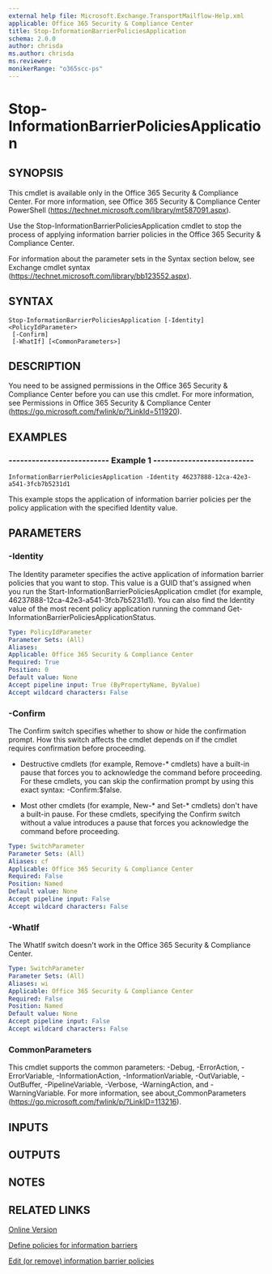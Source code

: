 ```yaml
---
external help file: Microsoft.Exchange.TransportMailflow-Help.xml
applicable: Office 365 Security & Compliance Center
title: Stop-InformationBarrierPoliciesApplication
schema: 2.0.0
author: chrisda
ms.author: chrisda
ms.reviewer:
monikerRange: "o365scc-ps"
---
```


# Stop-InformationBarrierPoliciesApplication

## SYNOPSIS
This cmdlet is available only in the Office 365 Security & Compliance Center. For more information, see Office 365 Security & Compliance Center PowerShell (https://technet.microsoft.com/library/mt587091.aspx).

Use the Stop-InformationBarrierPoliciesApplication cmdlet to stop the process of applying information barrier policies in the Office 365 Security & Compliance Center.

For information about the parameter sets in the Syntax section below, see Exchange cmdlet syntax (https://technet.microsoft.com/library/bb123552.aspx).

## SYNTAX

```
Stop-InformationBarrierPoliciesApplication [-Identity] <PolicyIdParameter>
 [-Confirm]
 [-WhatIf] [<CommonParameters>]
```

## DESCRIPTION
You need to be assigned permissions in the Office 365 Security & Compliance Center before you can use this cmdlet. For more information, see Permissions in Office 365 Security & Compliance Center (https://go.microsoft.com/fwlink/p/?LinkId=511920).

## EXAMPLES

### -------------------------- Example 1 --------------------------
```
InformationBarrierPoliciesApplication -Identity 46237888-12ca-42e3-a541-3fcb7b5231d1
```

This example stops the application of information barrier policies per the policy application with the specified Identity value.

## PARAMETERS

### -Identity
The Identity parameter specifies the active application of information barrier policies that you want to stop. This value is a GUID that's assigned when you run the Start-InformationBarrierPoliciesApplication cmdlet (for example, 46237888-12ca-42e3-a541-3fcb7b5231d1). You can also find the Identity value of the most recent policy application running the command Get-InformationBarrierPoliciesApplicationStatus.

```yaml
Type: PolicyIdParameter
Parameter Sets: (All)
Aliases:
Applicable: Office 365 Security & Compliance Center
Required: True
Position: 0
Default value: None
Accept pipeline input: True (ByPropertyName, ByValue)
Accept wildcard characters: False
```

### -Confirm
The Confirm switch specifies whether to show or hide the confirmation prompt. How this switch affects the cmdlet depends on if the cmdlet requires confirmation before proceeding.

- Destructive cmdlets (for example, Remove-\* cmdlets) have a built-in pause that forces you to acknowledge the command before proceeding. For these cmdlets, you can skip the confirmation prompt by using this exact syntax: -Confirm:$false.

- Most other cmdlets (for example, New-\* and Set-\* cmdlets) don't have a built-in pause. For these cmdlets, specifying the Confirm switch without a value introduces a pause that forces you acknowledge the command before proceeding.

```yaml
Type: SwitchParameter
Parameter Sets: (All)
Aliases: cf
Applicable: Office 365 Security & Compliance Center
Required: False
Position: Named
Default value: None
Accept pipeline input: False
Accept wildcard characters: False
```

### -WhatIf
The WhatIf switch doesn't work in the Office 365 Security & Compliance Center.

```yaml
Type: SwitchParameter
Parameter Sets: (All)
Aliases: wi
Applicable: Office 365 Security & Compliance Center
Required: False
Position: Named
Default value: None
Accept pipeline input: False
Accept wildcard characters: False
```

### CommonParameters
This cmdlet supports the common parameters: -Debug, -ErrorAction, -ErrorVariable, -InformationAction, -InformationVariable, -OutVariable, -OutBuffer, -PipelineVariable, -Verbose, -WarningAction, and -WarningVariable. For more information, see about_CommonParameters (https://go.microsoft.com/fwlink/p/?LinkID=113216).

## INPUTS

###  

## OUTPUTS

###  

## NOTES

## RELATED LINKS

[Online Version](https://docs.microsoft.com/powershell/module/exchange/stop-informationbarrierpoliciesapplication)

[Define policies for information barriers](https://docs.microsoft.com/office365/securitycompliance/information-barriers-policies)

[Edit (or remove) information barrier policies](https://docs.microsoft.com/office365/securitycompliance/information-barriers-edit-segments-policies)
